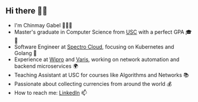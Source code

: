 ## Hi there 👋🏽

- I'm Chinmay Gabel 🙋🏽‍♂️
- Master's graduate in Computer Science from [USC](https://www.usc.edu/) with a perfect GPA 🎓🌟
- Software Engineer at [Spectro Cloud](https://www.spectrocloud.com/), focusing on Kubernetes and Golang 🚀
- Experience at [Wipro](https://www.wipro.com/) and [Varis](https://www.govaris.com/), working on network automation and backend microservices 🌍
- Teaching Assistant at USC for courses like Algorithms and Networks 📚
- Passionate about collecting currencies from around the world 💰
- How to reach me: [LinkedIn](https://linkedin.com/in/chinmaygabel) 📫 